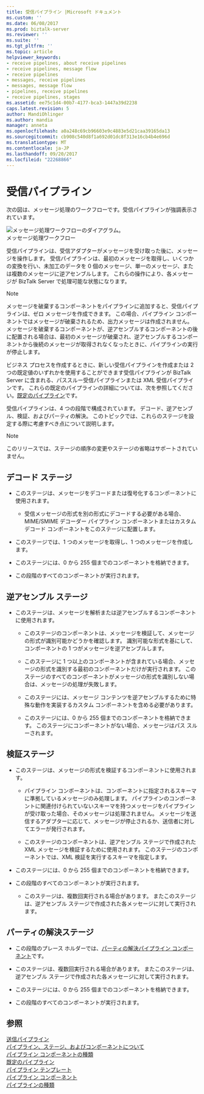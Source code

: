 ```yaml
---
title: 受信パイプライン |Microsoft ドキュメント
ms.custom: ''
ms.date: 06/08/2017
ms.prod: biztalk-server
ms.reviewer: ''
ms.suite: ''
ms.tgt_pltfrm: ''
ms.topic: article
helpviewer_keywords:
- receive pipelines, about receive pipelines
- receive pipelines, message flow
- receive pipelines
- messages, receive pipelines
- messages, message flow
- pipelines, receive pipelines
- receive pipelines, stages
ms.assetid: ee75c1d4-00b7-4177-bca3-1447a39d2238
caps.latest.revision: 5
author: MandiOhlinger
ms.author: mandia
manager: anneta
ms.openlocfilehash: a0a248c69cb96603e9c4883e5d21caa39165da13
ms.sourcegitcommit: cb908c540d8f1a692d01dc8f313e16cb4b4e696d
ms.translationtype: MT
ms.contentlocale: ja-JP
ms.lasthandoff: 09/20/2017
ms.locfileid: "22268866"
---
```

# <a name="receive-pipelines"></a>受信パイプライン
次の図は、メッセージ処理のワークフローです。受信パイプラインが強調表示されています。  
  
 ![メッセージ処理ワークフローのダイアグラム。](../core/media/ebiz-dev-busprcsb.gif "ebiz_dev_busprcsb")  
メッセージ処理ワークフロー  
  
 受信パイプラインは、受信アダプターがメッセージを受け取った後に、メッセージを操作します。 受信パイプラインは、最初のメッセージを取得し、いくつかの変換を行い、未加工のデータを 0 個のメッセージ、単一のメッセージ、または複数のメッセージに逆アセンブルします。 これらの操作により、各メッセージが BizTalk Server で処理可能な状態になります。  
  
> [!NOTE]
>  メッセージを破棄するコンポーネントをパイプラインに追加すると、受信パイプラインは、ゼロ メッセージを作成できます。 この場合、パイプライン コンポーネントではメッセージが破棄されるため、出力メッセージは作成されません。 メッセージを破棄するコンポーネントが、逆アセンブルするコンポーネントの後に配置される場合は、最初のメッセージが破棄され、逆アセンブルするコンポーネントから後続のメッセージが取得されなくなったときに、パイプラインの実行が停止します。  
  
 ビジネス プロセスを作成するときに、新しい受信パイプラインを作成または 2 つの既定値のいずれかを使用することができます受信パイプラインが BizTalk Server に含まれる、パススルー受信パイプラインまたは XML 受信パイプラインです。 これらの既定のパイプラインの詳細については、次を参照してください。[既定のパイプライン](../core/default-pipelines.md)です。  
  
 受信パイプラインは、4 つの段階で構成されています。 デコード、逆アセンブル、検証、およびパーティの解決。 このトピックでは、これらのステージを設定する際に考慮すべき点について説明します。  
  
> [!NOTE]
>  このリリースでは、ステージの順序の変更やステージの省略はサポートされていません。  
  
## <a name="decode-stage"></a>デコード ステージ  
  
-   このステージは、メッセージをデコードまたは復号化するコンポーネントに使用されます。  
  
    -   受信メッセージの形式を別の形式にデコードする必要がある場合、MIME/SMIME デコーダー パイプライン コンポーネントまたはカスタム デコード コンポーネントをこのステージに配置します。  
  
-   このステージでは、1 つのメッセージを取得し、1 つのメッセージを作成します。  
  
-   このステージには、0 から 255 個までのコンポーネントを格納できます。  
  
-   この段階のすべてのコンポーネントが実行されます。  
  
## <a name="disassemble-stage"></a>逆アセンブル ステージ  
  
-   このステージは、メッセージを解析または逆アセンブルするコンポーネントに使用されます。  
  
    -   このステージのコンポーネントは、メッセージを検証して、メッセージの形式が識別可能かどうかを確認します。 識別可能な形式を基にして、コンポーネントの 1 つがメッセージを逆アセンブルします。  
  
    -   このステージに 1 つ以上のコンポーネントが含まれている場合、メッセージの形式を識別する最初のコンポーネントだけが実行されます。 このステージのすべてのコンポーネントがメッセージの形式を識別しない場合は、メッセージの処理が失敗します。  
  
    -   このステージには、メッセージ コンテンツを逆アセンブルするために特殊な動作を実装するカスタム コンポーネントを含める必要があります。  
  
    -   このステージには、0 から 255 個までのコンポーネントを格納できます。 このステージにコンポーネントがない場合、メッセージはパス スルーされます。  
  
## <a name="validate-stage"></a>検証ステージ  
  
-   このステージは、メッセージの形式を検証するコンポーネントに使用されます。  
  
    -   パイプライン コンポーネントは、コンポーネントに指定されるスキーマに準拠しているメッセージのみ処理します。 パイプラインのコンポーネントに関連付けられていないスキーマを持つメッセージをパイプラインが受け取った場合、そのメッセージは処理されません。 メッセージを送信するアダプターに応じて、メッセージが停止されるか、送信者に対してエラーが発行されます。  
  
    -   このステージのコンポーネントは、逆アセンブル ステージで作成された XML メッセージを検証するために使用されます。 このステージのコンポーネントでは、XML 検証を実行するスキーマを指定します。  
  
-   このステージには、0 から 255 個までのコンポーネントを格納できます。  
  
-   この段階のすべてのコンポーネントが実行されます。  
  
    -   このステージは、複数回実行される場合があります。 またこのステージは、逆アセンブル ステージで作成された各メッセージに対して実行されます。  
  
## <a name="resolveparty-stage"></a>パーティの解決ステージ  
  
-   この段階のプレース ホルダーでは、[パーティの解決パイプライン コンポーネント](../core/party-resolution-pipeline-component.md)です。  
  
-   このステージは、複数回実行される場合があります。 またこのステージは、逆アセンブル ステージで作成された各メッセージに対して実行されます。  
  
-   このステージには、0 から 255 個までのコンポーネントを格納できます。  
  
-   この段階のすべてのコンポーネントが実行されます。  
  
## <a name="see-also"></a>参照  
 [送信パイプライン](../core/send-pipelines.md)   
 [パイプライン、ステージ、およびコンポーネントについて](../core/about-pipelines-stages-and-components.md)   
 [パイプライン コンポーネントの種類](../core/types-of-pipeline-components.md)   
 [既定のパイプライン](../core/default-pipelines.md)   
 [パイプライン テンプレート](../core/pipeline-templates.md)   
 [パイプライン コンポーネント](../core/pipeline-components.md)   
 [パイプラインの種類](../core/types-of-pipelines.md)